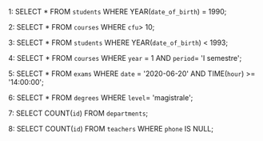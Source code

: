 1: SELECT * FROM `students` WHERE YEAR(`date_of_birth`) = 1990;

2: SELECT * FROM `courses` WHERE `cfu`> 10;

3: SELECT * FROM `students` WHERE YEAR(`date_of_birth`) < 1993;

4: SELECT * FROM `courses` WHERE `year` = 1 AND `period`= 'I semestre';

5: SELECT * FROM `exams` WHERE `date` = '2020-06-20' AND TIME(`hour`) >= '14:00:00';

6: SELECT * FROM `degrees` WHERE `level`= 'magistrale';

7: SELECT COUNT(`id`) FROM `departments`;

8: SELECT COUNT(`id`) FROM `teachers` WHERE `phone` IS NULL;